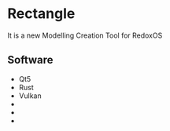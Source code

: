 # Rectangle
It is a new Modelling Creation Tool for RedoxOS

## Software
 + Qt5
 + Rust
 + Vulkan
 + 
 +
 + 
